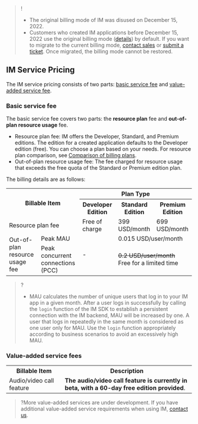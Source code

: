 ﻿>! 
>- The original billing mode of IM was disused on December 15, 2022.
>- Customers who created IM applications before December 15, 2022 use the original billing mode ([details]()) by default. If you want to migrate to the current billing mode, [contact sales](https://www.tencentcloud.com/contact-us) or [submit a ticket](https://console.tencentcloud.com/workorder). Once migrated, the billing mode cannot be restored.
## IM Service Pricing
The IM service pricing consists of two parts: [basic service fee](#jc) and [value-added service fee](#zz).

### Basic service fee[](id:jc)
The basic service fee covers two parts: the **resource plan** fee and **out-of-plan resource usage** fee.
- Resource plan fee: IM offers the Developer, Standard, and Premium editions. The edition for a created application defaults to the Developer edition (free). You can choose a plan based on your needs. For resource plan comparison, see [Comparison of billing plans](#tc).
- Out-of-plan resource usage fee: The fee charged for resource usage that exceeds the free quota of the Standard or Premium edition plan.


The billing details are as follows:

<table >
<tbody>
 <tr>
<th colspan="2" rowspan="2" >Billable Item</td>

<th colspan="3">Plan Type</td>
 </tr>
 <tr >
<th  >Developer Edition</td>
<th  >Standard Edition</td>
<th  >Premium Edition</td>
 </tr>
 <tr>
<td colspan="2" >Resource plan fee</td>

<td>Free of charge</td>
<td  >399 USD/month</td>
<td  >699 USD/month</td>
 </tr>
 <tr  >
<td rowspan="2" >Out-of-plan resource usage fee</td>
<td  >Peak MAU</td>
<td rowspan="2" >-</td>
<td colspan="2"  >0.015 USD/user/month</td>
 </tr>
 <tr >
<td  >Peak concurrent connections (PCC)</td>
<td colspan="2"> <strike>0.2 USD/user/month</strike> Free for a limited time</td>
 </tr>
</tbody></table>

>?
>- MAU calculates the number of unique users that log in to your IM app in a given month. After a user logs in successfully by calling the `login` function of the IM SDK to establish a persistent connection with the IM backend, MAU will be increased by one. A user that logs in repeatedly in the same month is considered as one user only for MAU. Use the `login` function appropriately according to business scenarios to avoid an excessively high MAU.

### Value-added service fees[](id:zz)

<table>
<tr>
<th width="30%">Billable Item</th>
<th width="70%">Description</th>
</tr><tr>
<tr>
<td>Audio/video call feature</td>
<td ><b>The audio/video call feature is currently in beta, with a 60-day free edition provided</b>.</td>
</tr></table>

>?More value-added services are under development. If you have additional value-added service requirements when using IM, [contact us](https://www.tencentcloud.com/document/product/1047/41676).
